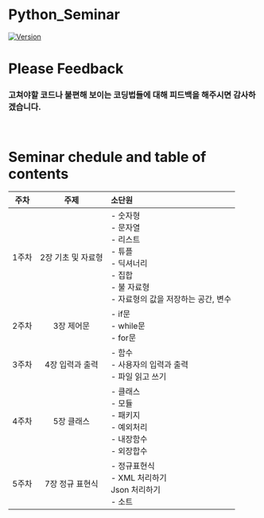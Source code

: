 Python_Seminar
===============
[![Version](https://img.shields.io/badge/version-2018.9.20-blue.svg)]()


# Please Feedback

### 고쳐야할 코드나 불편해 보이는 코딩법들에 대해 피드백을 해주시면 감사하겠습니다.

<br/>

# Seminar chedule and table of contents

|**주차**|**주제**|**소단원**|
|:---:|:---:|:---|
|1주차|2장 기초 및 자료형| - 숫자형<br/>- 문자열<br/>- 리스트<br/>- 튜플<br/>- 딕셔너리<br/>- 집합<br/>- 불 자료형<br/>- 자료형의 값을 저장하는 공간, 변수|
|2주차|3장 제어문|- if문<br/>- while문<br/>- for문
|3주차|4장 입력과 출력|- 함수<br/>- 사용자의 입력과 출력<br/>- 파일 읽고 쓰기
|4주차|5장 클래스|- 클래스<br/>- 모듈<br/>- 패키지<br/>- 예외처리<br/>- 내장함수<br/>- 외장합수
|5주차|7장 정규 표현식|- 정규표현식<br/>- XML 처리하기<br/>Json 처리하기<br/>- 소트
